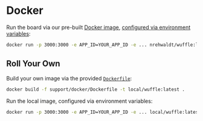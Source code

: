 # Docker

Run the board via our pre-built [Docker image](https://hub.docker.com/r/nrehwaldt/wuffle), [configured via environment variables](https://github.com/nikku/wuffle/blob/master/docs/CONFIG.md):

```sh
docker run -p 3000:3000 -e APP_ID=YOUR_APP_ID -e ... nrehwaldt/wuffle:latest
```


## Roll Your Own

Build your own image via the provided [`Dockerfile`](./Dockerfile):

```sh
docker build -f support/docker/Dockerfile -t local/wuffle:latest .
```

Run the local image, configured via environment variables:

```sh
docker run -p 3000:3000 -e APP_ID=YOUR_APP_ID -e ... local/wuffle:latest
```
